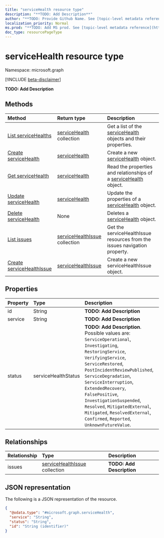 ```yaml
---
title: "serviceHealth resource type"
description: "**TODO: Add Description**"
author: "**TODO: Provide Github Name. See [topic-level metadata reference](https://msgo.azurewebsites.net/add/document/guidelines/metadata.html#topic-level-metadata)**"
localization_priority: Normal
ms.prod: "**TODO: Add MS prod. See [topic-level metadata reference](https://msgo.azurewebsites.net/add/document/guidelines/metadata.html#topic-level-metadata)**"
doc_type: resourcePageType
---
```


# serviceHealth resource type

Namespace: microsoft.graph

[!INCLUDE [beta-disclaimer](../../includes/beta-disclaimer.md)]

**TODO: Add Description**

## Methods
|Method|Return type|Description|
|:---|:---|:---|
|[List serviceHealths](../api/servicehealth-list.md)|[serviceHealth](../resources/servicehealth.md) collection|Get a list of the [serviceHealth](../resources/servicehealth.md) objects and their properties.|
|[Create serviceHealth](../api/servicehealth-create.md)|[serviceHealth](../resources/servicehealth.md)|Create a new [serviceHealth](../resources/servicehealth.md) object.|
|[Get serviceHealth](../api/servicehealth-get.md)|[serviceHealth](../resources/servicehealth.md)|Read the properties and relationships of a [serviceHealth](../resources/servicehealth.md) object.|
|[Update serviceHealth](../api/servicehealth-update.md)|[serviceHealth](../resources/servicehealth.md)|Update the properties of a [serviceHealth](../resources/servicehealth.md) object.|
|[Delete serviceHealth](../api/servicehealth-delete.md)|None|Deletes a [serviceHealth](../resources/servicehealth.md) object.|
|[List issues](../api/servicehealth-list-issues.md)|[serviceHealthIssue](../resources/servicehealthissue.md) collection|Get the serviceHealthIssue resources from the issues navigation property.|
|[Create serviceHealthIssue](../api/servicehealth-post-issues.md)|[serviceHealthIssue](../resources/servicehealthissue.md)|Create a new serviceHealthIssue object.|

## Properties
|Property|Type|Description|
|:---|:---|:---|
|id|String|**TODO: Add Description**|
|service|String|**TODO: Add Description**|
|status|serviceHealthStatus|**TODO: Add Description**. Possible values are: `ServiceOperational`, `Investigating`, `RestoringService`, `VerifyingService`, `ServiceRestored`, `PostIncidentReviewPublished`, `ServiceDegradation`, `ServiceInterruption`, `ExtendedRecovery`, `FalsePositive`, `InvestigationSuspended`, `Resolved`, `MitigatedExternal`, `Mitigated`, `ResolvedExternal`, `Confirmed`, `Reported`, `UnknownFutureValue`.|

## Relationships
|Relationship|Type|Description|
|:---|:---|:---|
|issues|[serviceHealthIssue](../resources/servicehealthissue.md) collection|**TODO: Add Description**|

## JSON representation
The following is a JSON representation of the resource.
<!-- {
  "blockType": "resource",
  "keyProperty": "id",
  "@odata.type": "microsoft.graph.serviceHealth",
  "openType": false
}
-->
``` json
{
  "@odata.type": "#microsoft.graph.serviceHealth",
  "service": "String",
  "status": "String",
  "id": "String (identifier)"
}
```

